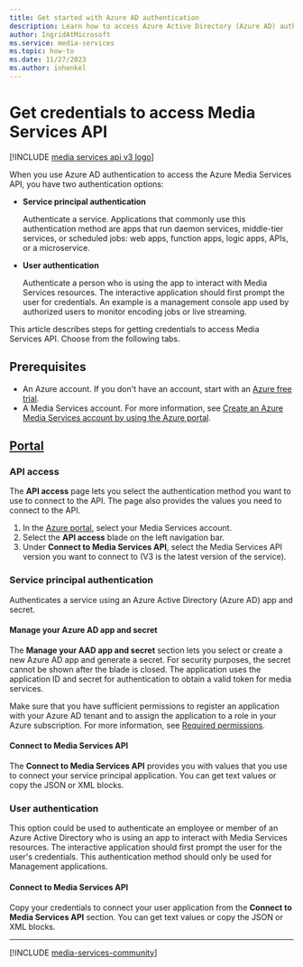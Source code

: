 ```yaml
---
title: Get started with Azure AD authentication
description: Learn how to access Azure Active Directory (Azure AD) authentication to consume the Azure Media Services API.
author: IngridAtMicrosoft
ms.service: media-services
ms.topic: how-to
ms.date: 11/27/2023
ms.author: inhenkel
---
```

# Get credentials to access Media Services API

[!INCLUDE [media services api v3 logo](./includes/v3-hr.md)]

When you use Azure AD authentication to access the Azure Media Services API, you have two authentication options:

- **Service principal authentication**

    Authenticate a service. Applications that commonly use this authentication method are apps that run daemon services, middle-tier services, or scheduled jobs: web apps, function apps, logic apps, APIs, or a microservice.
- **User authentication**

    Authenticate a person who is using the app to interact with Media Services resources. The interactive application should first prompt the user for credentials. An example is a management console app used by authorized users to monitor encoding jobs or live streaming.

This article describes steps for getting credentials to access Media Services API. Choose from the following tabs.

## Prerequisites

- An Azure account. If you don't have an account, start with an [Azure free trial](https://azure.microsoft.com/pricing/free-trial/).
- A Media Services account. For more information, see [Create an Azure Media Services account by using the Azure portal](account-create-how-to.md).

## [Portal](#tab/portal/)

### API access

The **API access** page lets you select the authentication method you want to use to connect to the API. The page also provides the values you need to connect to the API.

1. In the [Azure portal](https://portal.azure.com/), select your Media Services account.
2. Select the **API access** blade on the left navigation bar.
3. Under **Connect to Media Services API**, select the Media Services API version you want to connect to (V3 is the latest version of the service).

### Service principal authentication

Authenticates a service using an Azure Active Directory (Azure AD) app and secret.

#### Manage your Azure AD app and secret

The **Manage your AAD app and secret** section lets you select or create a new Azure AD app and generate a secret. For security purposes, the secret cannot be shown after the blade is closed. The application uses the application ID and secret for authentication to obtain a valid token for media services.

Make sure that you have sufficient permissions to register an application with your Azure AD tenant and to assign the application to a role in your Azure subscription. For more information, see [Required permissions](/azure/active-directory/develop/howto-create-service-principal-portal#permissions-required-for-registering-an-app).

#### Connect to Media Services API

The **Connect to Media Services API** provides you with values that you use to connect your service principal application. You can get text values or copy the JSON or XML blocks.

### User authentication

This option could be used to authenticate an employee or member of an Azure Active Directory who is using an app to interact with Media Services resources. The interactive application should first prompt the user for the user's credentials. This authentication method should only be used for Management applications.

#### Connect to Media Services API

Copy your credentials to connect your user application from the **Connect to Media Services API** section. You can get text values or copy the JSON or XML blocks.

---

[!INCLUDE [media-services-community](includes/media-services-community.md)]

